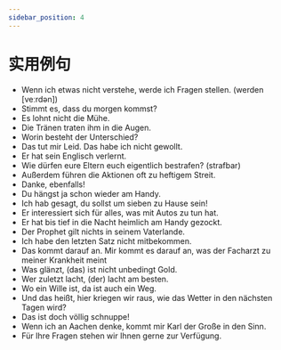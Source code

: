 ```yaml
---
sidebar_position: 4
---
```


# 实用例句

* Wenn ich etwas nicht verstehe, werde ich Fragen stellen. (werden [veːrdən])
* Stimmt es, dass du morgen kommst?
* Es lohnt nicht die Mühe.
* Die Tränen traten ihm in die Augen.
* Worin besteht der Unterschied?
* Das tut mir Leid. Das habe ich nicht gewollt.
* Er hat sein Englisch verlernt.
* Wie dürfen eure Eltern euch eigentlich bestrafen? (strafbar)
* Außerdem führen die Aktionen oft zu heftigem Streit.
* Danke, ebenfalls!
* Du hängst ja schon wieder am Handy.
* Ich hab gesagt, du sollst um sieben zu Hause sein!
* Er interessiert sich für alles, was mit Autos zu tun hat.
* Er hat bis tief in die Nacht heimlich am Handy gezockt.
* Der Prophet gilt nichts in seinem Vaterlande.
* Ich habe den letzten Satz nicht mitbekommen.
* Das kommt darauf an. Mir kommt es darauf an,  was der Facharzt zu meiner Krankheit meint
* Was glänzt, (das) ist nicht unbedingt Gold.
* Wer zuletzt lacht, (der) lacht am besten.
* Wo ein Wille ist, da ist auch ein Weg.
* Und das heißt, hier kriegen wir raus, wie das Wetter in den nächsten Tagen wird?
* Das ist doch völlig schnuppe!
* Wenn ich an Aachen denke, kommt mir Karl der Große in den Sinn.
* Für Ihre Fragen stehen wir Ihnen gerne zur Verfügung.
